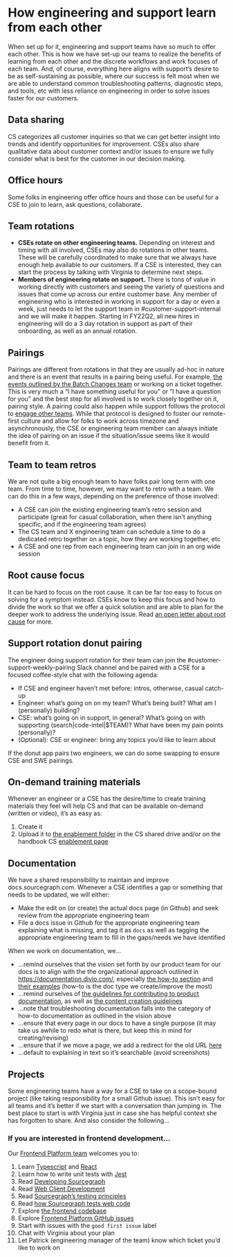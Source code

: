 # How engineering and support learn from each other

When set up for it, engineering and support teams have so much to offer each other. This is how we have set-up our teams to realize the benefits of learning from each other and the discrete workflows and work focuses of each team. And, of course, everything here aligns with support’s desire to be as self-sustaining as possible, where our success is felt most when we are able to understand common troubleshooting patterns, diagnostic steps, and tools, etc with less reliance on engineering in order to solve issues faster for our customers.

## Data sharing

CS categorizes all customer inquiries so that we can get better insight into trends and identify opportunities for improvement. CSEs also share qualitative data about customer context and/or issues to ensure we fully consider what is best for the customer in our decision making.

## Office hours

Some folks in engineering offer office hours and those can be useful for a CSE to join to learn, ask questions, collaborate.

## Team rotations

- **CSEs rotate on other engineering teams.** Depending on interest and timing with all involved, CSEs may also do rotations in other teams. These will be carefully coordinated to make sure that we always have enough help available to our customers. If a CSE is interested, they can start the process by talking with Virginia to determine next steps.
- **Members of engineering rotate on support.** There is tons of value in working directly with customers and seeing the variety of questions and issues that come up across our entire customer base. Any member of engineering who is interested in working in support for a day or even a week, just needs to let the support team in #customer-support-internal and we will make it happen. Starting in FY22Q2, all new hires in engineering will do a 3 day rotation in support as part of their onboarding, as well as an annual rotation.

## Pairings

Pairings are different from rotations in that they are usually ad-hoc in nature and there is an event that results in a pairing being useful. For example, [the events outlined by the Batch Changes team](../engineering/code-graph/batch-changes/supporting-batch-changes.md#support-pairing) or working on a ticket together. This is very much a “I have something useful for you” or “I have a question for you” and the best step for all involved is to work closely together on it, pairing style. A pairing could also happen while support follows the protocol to [engage other teams](engaging-other-teams.md). While that protocol is designed to foster our remote-first culture and allow for folks to work across timezone and asynchronously, the CSE or engineering team member can always initiate the idea of pairing on an issue if the situation/issue seems like it would benefit from it.

## Team to team retros

We are not quite a big enough team to have folks pair long term with one team. From time to time, however, we may want to retro with a team. We can do this in a few ways, depending on the preference of those involved:

- A CSE can join the existing engineering team’s retro session and participate (great for casual collaboration, when there isn’t anything specific, and if the engineering team agrees)
- The CS team and X engineering team can schedule a time to do a dedicated retro together on a topic, how they are working together, etc
- A CSE and one rep from each engineering team can join in an org wide session

## Root cause focus

It can be hard to focus on the root cause. It can be far too easy to focus on solving for a symptom instead. CSEs know to keep this focus and how to divide the work so that we offer a quick solution and are able to plan for the deeper work to address the underlying issue. Read [an open letter about root cause](root-cause.md) for more.

## Support rotation donut pairing

The engineer doing support rotation for their team can join the #customer-support-weekly-pairing Slack channel and be paired with a CSE for a focused coffee-style chat with the following agenda:

- If CSE and engineer haven’t met before: intros, otherwise, casual catch-up
- Engineer: what’s going on on my team? What’s being built? What am I (personally) building?
- CSE: what’s going on in support, in general? What’s going on with supporting (search|code-intel|$TEAM)? What have been my pain points (personally)?
- (Optional): CSE or engineer: bring any topics you’d like to learn about

If the donut app pairs two engineers, we can do some swapping to ensure CSE and SWE pairings.

## On-demand training materials

Whenever an engineer or a CSE has the desire/time to create training materials they feel will help CS and that can be available on-demand (written or video), it’s as easy as:

1. Create it
2. Upload it to [the enablement folder](https://drive.google.com/drive/folders/1SSOwnsX_yNFadod88AQOxmFiINDgYoRr) in the CS shared drive and/or on the handbook CS [enablement page](support-enablement.md)

## Documentation

We have a shared responsibility to maintain and improve docs.sourcegraph.com. Whenever a CSE identifies a gap or something that needs to be updated, we will either:

- Make the edit on (or create) the actual docs page (in Github) and seek review from the appropriate engineering team
- File a docs issue in Github for the appropriate engineering team explaining what is missing, and tag it as `docs` as well as tagging the appropriate engineering team to fill in the gaps/needs we have identified

When we work on documentation, we…

- ...remind ourselves that the vision set forth by our product team for our docs is to align with the the organizational approach outlined in https://documentation.divio.com/, especially [the how-to section](https://documentation.divio.com/how-to-guides/) and [their examples](https://docs.divio.com/en/latest/how-to/) (how-to is the doc type we create/improve the most)
- ...remind ourselves of [the guidelines for contributing to product documentation](../engineering/product_documentation.md), as well as [the content creation guidelines](../communication/content_guidelines/index.md)
- ...note that troubleshooting documentation falls into the category of how-to documentation as outlined in the vision above
- ...ensure that every page in our docs to have a single purpose (it may take us awhile to redo what is there, but keep this in mind for creating/revising)
- ...ensure that if we move a page, we add a redirect for the old URL [here](https://sourcegraph.com/github.com/sourcegraph/sourcegraph/-/blob/doc/_resources/assets/redirects)
- ...default to explaining in text so it’s searchable (avoid screenshots)

## Projects

Some engineering teams have a way for a CSE to take on a scope-bound project (like taking responsibility for a small Github issue). This isn’t easy for all teams and it’s better if we start with a conversation than jumping in. The best place to start is with Virginia just in case she has helpful context she has forgotten to share. And also consider the following…

### If you are interested in frontend development...

Our [Frontend Platform team](../engineering/enablement/frontend-platform/index.md) welcomes you to:

1. Learn [Typescript](https://www.typescriptlang.org/) and [React](https://reactjs.org/)
2. Learn how to write unit tests with [Jest](https://jestjs.io/docs/getting-started)
3. Read [Developing Sourcegraph ](https://docs.sourcegraph.com/dev)
4. Read [Web Client Development ](https://docs.sourcegraph.com/dev/background-information/web)
5. Read [Sourcegraph’s testing principles](https://docs.sourcegraph.com/dev/background-information/testing_principles)
6. Read [how Sourcegraph tests web code](https://docs.sourcegraph.com/dev/background-information/testing_web_code)
7. Explore [the frontend codebase ](https://github.com/sourcegraph/sourcegraph/tree/main/client)
8. Explore [Frontend Platform GitHub issues](https://github.com/sourcegraph/sourcegraph/labels/team%2Ffrontend-platform)
9. Start with issues with the `good first issue` label
10. Chat with Virginia about your plan
11. Let Patrick (engineering manager of the team) know which ticket you’d like to work on

